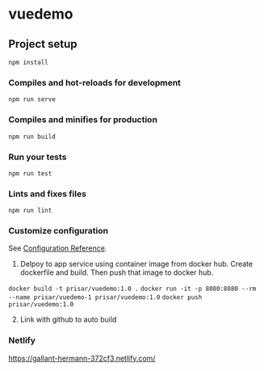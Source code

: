 # vuedemo

## Project setup
```
npm install
```

### Compiles and hot-reloads for development
```
npm run serve
```

### Compiles and minifies for production
```
npm run build
```

### Run your tests
```
npm run test
```

### Lints and fixes files
```
npm run lint
```

### Customize configuration
See [Configuration Reference](https://cli.vuejs.org/config/).


1. Delpoy to app service using container image from docker hub. Create dockerfile and build. Then push that image to docker hub.

`docker build -t prisar/vuedemo:1.0 .`
`docker run -it -p 8080:8080 --rm --name prisar/vuedemo-1 prisar/vuedemo:1.0`
`docker push prisar/vuedemo:1.0`

2. Link with github to auto build 

### Netlify

https://gallant-hermann-372cf3.netlify.com/

